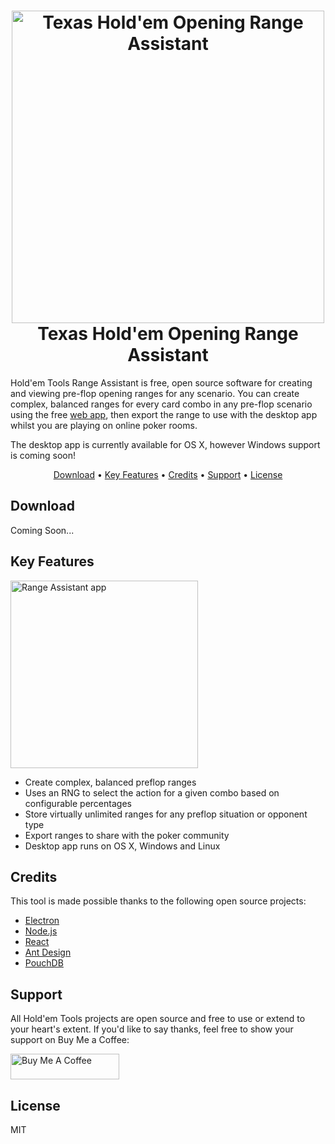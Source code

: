 <h1 align="center">
  <img alt="Texas Hold'em Opening Range Assistant" src="https://user-images.githubusercontent.com/42975160/92998271-b8630380-f510-11ea-843d-bb5ec3ec4ae0.png" width="500px">  
  <br>
  Texas Hold'em Opening Range Assistant
  <br>
</h1>

Hold'em Tools Range Assistant is free, open source software for creating and viewing
pre-flop opening ranges for any scenario. You can create complex, balanced ranges for every
card combo in any pre-flop scenario using the free [web app](https://rangeassistant.holdem.tools),
then export the range to use with the desktop app whilst you are playing on online poker rooms.

The desktop app is currently available for OS X, however Windows support is coming soon!

<p align="center">
  <a href="#download">Download</a> •
  <a href="#key-features">Key Features</a> •
  <a href="#credits">Credits</a> •
  <a href="#support">Support</a> •
  <a href="#license">License</a>
</p>

## Download

Coming Soon...

## Key Features

<img src="https://user-images.githubusercontent.com/42975160/92992469-1a0c7900-f4e3-11ea-844b-5241be5b4daf.png" alt="Range Assistant app" width="300">

- Create complex, balanced preflop ranges
- Uses an RNG to select the action for a given combo
  based on configurable percentages
- Store virtually unlimited ranges for any preflop situation
  or opponent type
- Export ranges to share with the poker community
- Desktop app runs on OS X, Windows and Linux

## Credits

This tool is made possible thanks to the following open
source projects:

- [Electron](https://www.electronjs.org/)
- [Node.js](https://nodejs.org/)
- [React](https://reactjs.org/)
- [Ant Design](https://ant.design/)
- [PouchDB](https://pouchdb.com/)

## Support

All Hold'em Tools projects are open source and free to use or
extend to your heart's extent. If you'd like to say thanks,
feel free to show your support on Buy Me a Coffee:

<a href="https://www.buymeacoffee.com/holdemtools" target="_blank"><img src="https://cdn.buymeacoffee.com/buttons/default-red.png" alt="Buy Me A Coffee" height="41" width="174"></a>

## License

MIT

